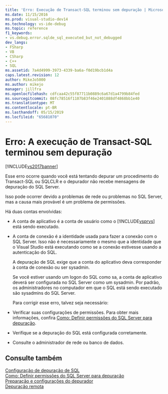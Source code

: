 ```yaml
---
title: 'Erro: Execução de Transact-SQL terminou sem depuração | Microsoft Docs'
ms.date: 11/15/2016
ms.prod: visual-studio-dev14
ms.technology: vs-ide-debug
ms.topic: reference
f1_keywords:
- vs.debug.error.sqlde_sql_executed_but_not_debugged
dev_langs:
- FSharp
- VB
- CSharp
- C++
- SQL
ms.assetid: 7a4d4999-3973-4339-ba6a-f0d19bcb1d4a
caps.latest.revision: 12
author: MikeJo5000
ms.author: mikejo
manager: jillfra
ms.openlocfilehash: cdfcaa42c55f87711b0889c6a67d1a4799b84fed
ms.sourcegitcommit: 08fc78516f1107b83f46e2401888df4868bb1e40
ms.translationtype: MT
ms.contentlocale: pt-BR
ms.lasthandoff: 05/15/2019
ms.locfileid: "65681070"
---
```

# <a name="error-transact-sql-execution-ended-without-debugging"></a>Erro: A execução de Transact-SQL terminou sem depuração
[!INCLUDE[vs2017banner](../includes/vs2017banner.md)]

Esse erro ocorre quando você está tentando depurar um procedimento do Transact-SQL ou SQLCLR e o depurador não recebe mensagens de depuração do SQL Server.  
  
 Isso pode ocorrer devido a problemas de rede ou problemas no SQL Server, mas a causa mais provável é um problema de permissões.  
  
 Há duas contas envolvidas:  
  
- A conta de aplicativo é a conta de usuário como o [!INCLUDE[vsprvs](../includes/vsprvs-md.md)] está sendo executado.  
  
- A conta de conexão é a identidade usada para fazer a conexão com o SQL Server. Isso não é necessariamente o mesmo que a identidade que o Visual Studio está executando como se a conexão estivesse usando a autenticação do SQL.  
  
  A depuração de SQL exige que a conta do aplicativo deva corresponder à conta de conexão ou ser sysadmin.  
  
  Se você estiver usando um logon do SQL como sa, a conta de aplicativo deverá ser configurada no SQL Server como um sysadmin. Por padrão, os administradores no computador em que o SQL está sendo executado são sysadmins do SQL Server.  
  
  Para corrigir esse erro, talvez seja necessário:  
  
- Verificar suas configurações de permissões. Para obter mais informações, confira [Como: Definir permissões do SQL Server para depuração](https://msdn.microsoft.com/84e088d0-0409-41d4-841b-f5d4b0fda414).  
  
- Verifique se a depuração do SQL está configurada corretamente.  
  
- Consulte o administrador de rede ou banco de dados.  
  
## <a name="see-also"></a>Consulte também  
 [Configuração de depuração de SQL](https://msdn.microsoft.com/3db09e68-edcc-42de-9c22-4e97cfd55ab3)   
 [Como: Definir permissões do SQL Server para depuração](https://msdn.microsoft.com/84e088d0-0409-41d4-841b-f5d4b0fda414)   
 [Preparação e configurações do depurador](../debugger/debugger-settings-and-preparation.md)   
 [Depuração remota](../debugger/remote-debugging.md)

